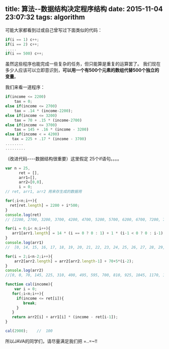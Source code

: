 title: 算法--数据结构决定程序结构
date: 2015-11-04 23:07:32
tags: algorithm
---

可能大家都看到过或自己曾写过下面类似的代码：
```javascript
if(i == 1) c++;
if(i == 2) c++;
.....
if(i == 500) c++;
```

虽然这些程序也能完成一些复杂的任务，但只能算是重复的运算罢了。
我们现在多少人应该可以立即意识到，**可以用一个有500个元素的数组代替500个独立的 变量**。

我们来看一道程序：
```javascript
if(income <= 2200)
    tax = 0;
else if(income <= 2700)
    tax = .14 * (income-2200);
else if(income <= 3200)
    tax = 70 + .15 * (income-2700)
else if(income <= 3700)
    tax = 145 + .16 * (income - 3200)
else if(income < = 4200)
   tax = 225 + .17 * (income - 3700)
........
.........
```

<!--more-->

（改进代码----数据结构很重要）这里假定 25个if语句。。。。
```javascript
var n = 25,
      ret = [], 
      arr1=[],
      arr2=[0,0],
      i = 0;
// ret, arr1, arr2 用来存生成的数据用

for(;i<n;i++){
  ret[ret.length] = 2200 + i*500;
}
console.log(ret)    
// [2200, 2700, 3200, 3700, 4200, 4700, 5200, 5700, 6200, 6700, 7200, 7700, 8200, 8700, 9200, 9700, 10200, 10700, 11200, 11700, 12200, 12700, 13200, 13700, 14200]

for(i = 0;i< n;i++){
   arr1[arr1.length] = 14 * (i == 0 ? 0 : 1) + 1 * (i-1 < 0 ? 0 : i-1);
}
console.log(arr1)
//  [0, 14, 15, 16, 17, 18, 19, 20, 21, 22, 23, 24, 25, 26, 27, 28, 29, 30, 31, 32, 33, 34, 35, 36, 37]

for(i = 2;i<n-2;i++){
    arr2[arr2.length] = arr2[arr2.length-1] + 70+5*(i-2);
}
console.log(arr2)   
//[0, 0, 70, 145, 225, 310, 400, 495, 595, 700, 810, 925, 1045, 1170, 1300, 1435, 1575, 1720, 1870, 2025, 2185, 2350, 2520]

function cal(income){
    var i = 0;
   for(;i<n;i++){
     if(income <= ret[i]){
        break;
     }
   }
   return arr2[i] + arr1[i] * (income - ret[i-1]);
}

cal(2900);    //  100
```

所以JAVA的同学们，请尽量满足我们把  =..=~!!
